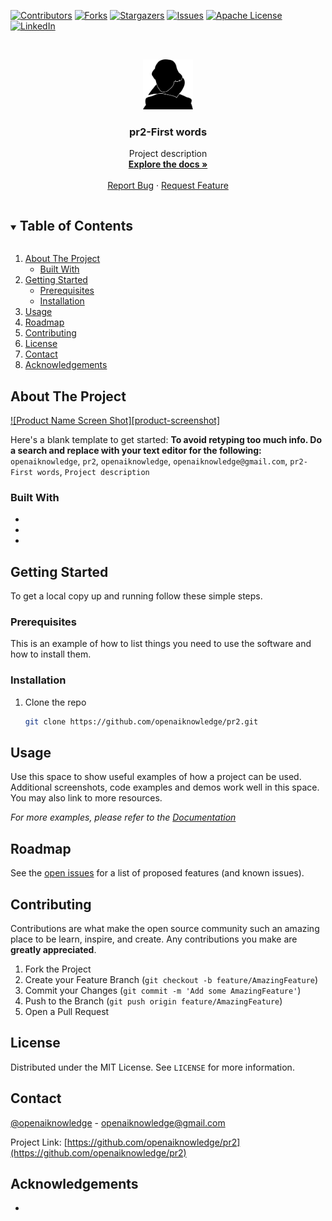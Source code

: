 <!--
***
*** To avoid retyping too much info. Do a search and replace for the following:
*** openaiknowledge, pr2, openaiknowledge, openaiknowledge@gmail.com, pr2-First words, Project description
-->



<!-- PROJECT SHIELDS -->
<!--
*** I'm using markdown "reference style" links for readability.
*** Reference links are enclosed in brackets [ ] instead of parentheses ( ).
*** See the bottom of this document for the declaration of the reference variables
*** for contributors-url, forks-url, etc. This is an optional, concise syntax you may use.
*** https://www.markdownguide.org/basic-syntax/#reference-style-links
-->
[![Contributors][contributors-shield]][contributors-url]
[![Forks][forks-shield]][forks-url]
[![Stargazers][stars-shield]][stars-url]
[![Issues][issues-shield]][issues-url]
[![Apache License][license-shield]][license-url]
[![LinkedIn][linkedin-shield]][linkedin-url]



<!-- PROJECT LOGO -->
<br />
<p align="center">
  <a href="https://github.com/openaiknowledge/pr2/tree/master">
    <img src="logo.jpg" alt="Logo" width="80" height="80">
  </a>

  <h3 align="center">pr2-First words</h3>

  <p align="center">
    Project description
    <br />
    <a href="https://github.com/openaiknowledge/pr2/tree/master/doc"><strong>Explore the docs »</strong></a>
    <br />
    <br />
    <a href="https://github.com/openaiknowledge/pr2/issues">Report Bug</a>
    ·
    <a href="https://github.com/openaiknowledge/pr2/issues">Request Feature</a>
  </p>
</p>



<!-- TABLE OF CONTENTS -->
<details open="open">
  <summary><h2 style="display: inline-block">Table of Contents</h2></summary>
  <ol>
    <li>
      <a href="#about-the-project">About The Project</a>
      <ul>
        <li><a href="#built-with">Built With</a></li>
      </ul>
    </li>
    <li>
      <a href="#getting-started">Getting Started</a>
      <ul>
        <li><a href="#prerequisites">Prerequisites</a></li>
        <li><a href="#installation">Installation</a></li>
      </ul>
    </li>
    <li><a href="#usage">Usage</a></li>
    <li><a href="#roadmap">Roadmap</a></li>
    <li><a href="#contributing">Contributing</a></li>
    <li><a href="#license">License</a></li>
    <li><a href="#contact">Contact</a></li>
    <li><a href="#acknowledgements">Acknowledgements</a></li>
  </ol>
</details>



<!-- ABOUT THE PROJECT -->
## About The Project

[![Product Name Screen Shot][product-screenshot]](https://example.com)

Here's a blank template to get started:
**To avoid retyping too much info. Do a search and replace with your text editor for the following:**
`openaiknowledge`, `pr2`, `openaiknowledge`, `openaiknowledge@gmail.com`, `pr2-First words`, `Project description`


### Built With

* []()
* []()
* []()



<!-- GETTING STARTED -->
## Getting Started

To get a local copy up and running follow these simple steps.

### Prerequisites

This is an example of how to list things you need to use the software and how to install them.



### Installation

1. Clone the repo
   ```sh
   git clone https://github.com/openaiknowledge/pr2.git
   ```



<!-- USAGE EXAMPLES -->
## Usage

Use this space to show useful examples of how a project can be used. Additional screenshots, code examples and demos work well in this space. You may also link to more resources.

_For more examples, please refer to the [Documentation](https://github.com/openaiknowledge/pr2/tree/master/doc)_



<!-- ROADMAP -->
## Roadmap

See the [open issues](https://github.com/openaiknowledge/pr2/issues) for a list of proposed features (and known issues).



<!-- CONTRIBUTING -->
## Contributing

Contributions are what make the open source community such an amazing place to be learn, inspire, and create. Any contributions you make are **greatly appreciated**.

1. Fork the Project
2. Create your Feature Branch (`git checkout -b feature/AmazingFeature`)
3. Commit your Changes (`git commit -m 'Add some AmazingFeature'`)
4. Push to the Branch (`git push origin feature/AmazingFeature`)
5. Open a Pull Request



<!-- LICENSE -->
## License

Distributed under the MIT License. See `LICENSE` for more information.



<!-- CONTACT -->
## Contact

[@openaiknowledge](https://twitter.com/openaiknowledge) - openaiknowledge@gmail.com

Project Link: [https://github.com/openaiknowledge/pr2](https://github.com/openaiknowledge/pr2)



<!-- ACKNOWLEDGEMENTS -->
## Acknowledgements

* []()




<!-- MARKDOWN LINKS & IMAGES -->
<!-- https://www.markdownguide.org/basic-syntax/#reference-style-links -->
[contributors-shield]: https://img.shields.io/github/contributors/openaiknowledge/pr2.svg?style=for-the-badge
[contributors-url]: https://github.com/openaiknowledge/pr2/graphs/contributors
[forks-shield]: https://img.shields.io/github/forks/openaiknowledge/pr2.svg?style=for-the-badge
[forks-url]: https://github.com/openaiknowledge/pr2/network/members
[stars-shield]: https://img.shields.io/github/stars/openaiknowledge/pr2.svg?style=for-the-badge
[stars-url]: https://github.com/openaiknowledge/pr2/stargazers
[issues-shield]: https://img.shields.io/github/issues/openaiknowledge/pr2.svg?style=for-the-badge
[issues-url]: https://github.com/openaiknowledge/pr2/issues
[license-shield]: https://img.shields.io/github/license/openaiknowledge/pr2.svg?style=for-the-badge
[license-url]: https://github.com/openaiknowledge/pr2/blob/master/LICENSE
[linkedin-shield]: https://img.shields.io/badge/-LinkedIn-black.svg?style=for-the-badge&logo=linkedin&colorB=555
[linkedin-url]: https://linkedin.com/in/openaiknowledge
